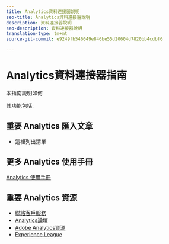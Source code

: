 ```yaml
---
title: Analytics資料連接器說明
seo-title: Analytics資料連接器說明
description: 資料連接器說明
seo-description: 資料連接器說明
translation-type: tm+mt
source-git-commit: e9249fb546049e846be55d20604d7820bb4cdbf6

---
```



# Analytics資料連接器指南

本指南說明如何

其功能包括:


## 重要 Analytics 匯入文章

* 這裡列出清單

## 更多 Analytics 使用手冊

[Analytics 使用手冊](/help/landing/home.md)

## 重要 Analytics 資源

* [聯絡客戶服務](https://helpx.adobe.com/contact/enterprise-support.ec.html)
* [Analytics論壇](https://forums.adobe.com/community/experience-cloud/analytics-cloud/analytics)
* [Adobe Analytics資源](https://forums.adobe.com/message/10660755)
* [Experience League](https://landing.adobe.com/experience-league/)
